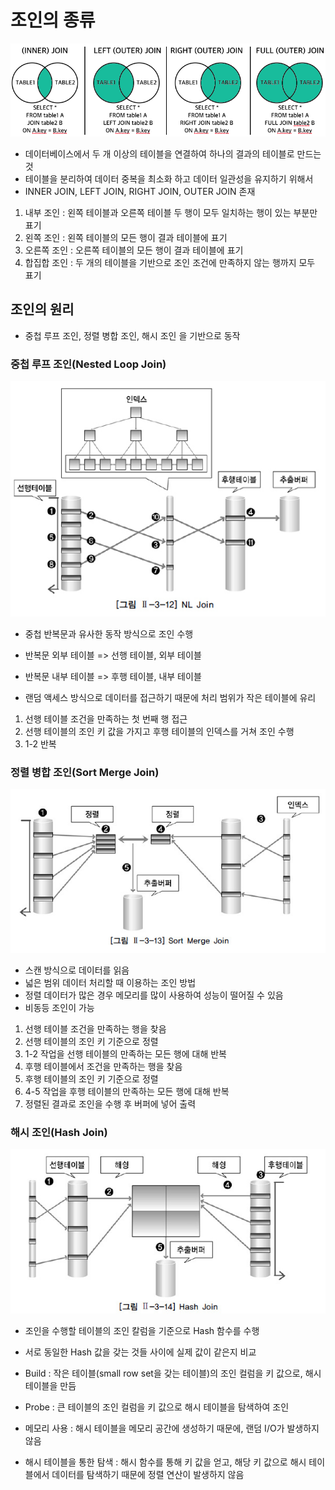 # 조인의 종류

![JOIN](image.png)

- 데이터베이스에서 두 개 이상의 테이블을 연결하여 하나의 결과의 테이블로 만드는 것
- 테이블을 분리하여 데이터 중복을 최소화 하고 데이터 일관성을 유지하기 위해서
- INNER JOIN, LEFT JOIN, RIGHT JOIN, OUTER JOIN 존재

1. 내부 조인 : 왼쪽 테이블과 오른쪽 테이블 두 행이 모두 일치하는 행이 있는 부분만 표기
2. 왼쪽 조인 : 왼쪽 테이블의 모든 행이 결과 테이블에 표기
3. 오른쪽 조인 : 오른쪽 테이블의 모든 행이 결과 테이블에 표기
4. 합집합 조인 : 두 개의 테이블을 기반으로 조인 조건에 만족하지 않는 행까지 모두 표기

## 조인의 원리

- 중첩 루프 조인, 정렬 병합 조인, 해시 조인 을 기반으로 동작

### 중첩 루프 조인(Nested Loop Join)

![NL](image-1.png)

- 중첩 반복문과 유사한 동작 방식으로 조인 수행
- 반복문 외부 테이블 => 선행 테이블, 외부 테이블
- 반복문 내부 테이블 => 후행 테이블, 내부 테이블

- 랜덤 액세스 방식으로 데이터를 접근하기 때문에 처리 범위가 작은 테이블에 유리

1. 선행 테이블 조건을 만족하는 첫 번째 행 접근
2. 선행 테이블의 조인 키 값을 가지고 후행 테이블의 인덱스를 거쳐 조인 수행
3. 1-2 반복

### 정렬 병합 조인(Sort Merge Join)

![Sort](image-2.png)

- 스캔 방식으로 데이터를 읽음
- 넓은 범위 데이터 처리할 때 이용하는 조인 방법
- 정렬 데이터가 많은 경우 메모리를 많이 사용하여 성능이 떨어질 수 있음
- 비동등 조인이 가능

1. 선행 테이블 조건을 만족하는 행을 찾음
2. 선행 테이블의 조인 키 기준으로 정렬
3. 1-2 작업을 선행 테이블의 만족하는 모든 행에 대해 반복
4. 후행 테이블에서 조건을 만족하는 행을 찾음
5. 후행 테이블의 조인 키 기준으로 정렬
6. 4-5 작업을 후행 테이블의 만족하는 모든 행에 대해 반복
7. 정렬된 결과로 조인을 수행 후 버퍼에 넣어 출력

### 해시 조인(Hash Join)

![Hash](image-3.png)

- 조인을 수행할 테이블의 조인 칼럼을 기준으로 Hash 함수를 수행
- 서로 동일한 Hash 값을 갖는 것들 사이에 실제 값이 같은지 비교

- Build : 작은 테이블(small row set을 갖는 테이블)의 조인 컬럼을 키 값으로, 해시 테이블을 만듬
- Probe : 큰 테이블의 조인 컬럼을 키 값으로 해시 테이블을 탐색하여 조인

- 메모리 사용 : 해시 테이블을 메모리 공간에 생성하기 때문에, 랜덤 I/O가 발생하지 않음
- 해시 테이블을 통한 탐색 : 해시 함수를 통해 키 값을 얻고, 해당 키 값으로 해시 테이블에서 데이터를 탐색하기 때문에 정렬 연산이 발생하지 않음
